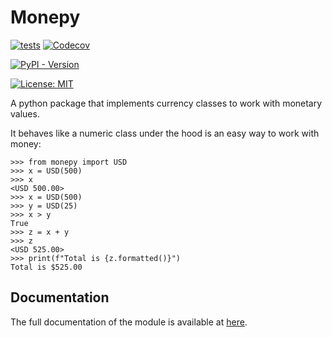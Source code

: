 # Monepy

[![tests](https://github.com/vsbits/monepy/actions/workflows/tests.yml/badge.svg)](https://github.com/vsbits/monepy/actions/workflows/tests.yml)
[![Codecov](https://img.shields.io/codecov/c/github/vsbits/monepy?logo=codecov&label=coverage)](https://codecov.io/gh/vsbits/monepy)

[![PyPI - Version](https://img.shields.io/pypi/v/monepy?logo=pypi&color=blue)](https://pypi.org/project/Monepy/)

[![License: MIT](https://img.shields.io/badge/License-MIT-green.svg)](https://github.com/vsbits/monepy/blob/main/LICENSE)

A python package that implements currency classes to work with monetary values.

It behaves like a numeric class under the hood is an easy way to work with
money:

```
>>> from monepy import USD
>>> x = USD(500)
>>> x
<USD 500.00>
>>> x = USD(500)
>>> y = USD(25)
>>> x > y
True
>>> z = x + y
>>> z
<USD 525.00>
>>> print(f"Total is {z.formatted()}")
Total is $525.00
```

## Documentation

The full documentation of the module is available at [here](https://vsbits.net/monepy).

